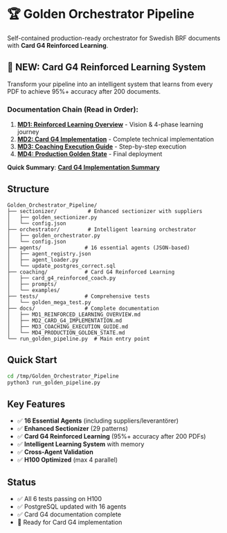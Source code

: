 # 🏆 Golden Orchestrator Pipeline

Self-contained production-ready orchestrator for Swedish BRF documents with **Card G4 Reinforced Learning**.

## 🧠 NEW: Card G4 Reinforced Learning System

Transform your pipeline into an intelligent system that learns from every PDF to achieve 95%+ accuracy after 200 documents.

### **Documentation Chain** (Read in Order):
1. **[MD1: Reinforced Learning Overview](docs/MD1_REINFORCED_LEARNING_OVERVIEW.md)** - Vision & 4-phase learning journey
2. **[MD2: Card G4 Implementation](docs/MD2_CARD_G4_IMPLEMENTATION.md)** - Complete technical implementation
3. **[MD3: Coaching Execution Guide](docs/MD3_COACHING_EXECUTION_GUIDE.md)** - Step-by-step execution
4. **[MD4: Production Golden State](docs/MD4_PRODUCTION_GOLDEN_STATE.md)** - Final deployment

**Quick Summary**: **[Card G4 Implementation Summary](CARD_G4_IMPLEMENTATION_SUMMARY.md)**

## Structure
```
Golden_Orchestrator_Pipeline/
├── sectionizer/          # Enhanced sectionizer with suppliers
│   ├── golden_sectionizer.py
│   └── config.json
├── orchestrator/         # Intelligent learning orchestrator
│   ├── golden_orchestrator.py
│   └── config.json
├── agents/              # 16 essential agents (JSON-based)
│   ├── agent_registry.json
│   ├── agent_loader.py
│   └── update_postgres_correct.sql
├── coaching/            # Card G4 Reinforced Learning
│   ├── card_g4_reinforced_coach.py
│   ├── prompts/
│   └── examples/
├── tests/               # Comprehensive tests
│   └── golden_mega_test.py
├── docs/                # Complete documentation
│   ├── MD1_REINFORCED_LEARNING_OVERVIEW.md
│   ├── MD2_CARD_G4_IMPLEMENTATION.md
│   ├── MD3_COACHING_EXECUTION_GUIDE.md
│   └── MD4_PRODUCTION_GOLDEN_STATE.md
└── run_golden_pipeline.py  # Main entry point
```

## Quick Start
```bash
cd /tmp/Golden_Orchestrator_Pipeline
python3 run_golden_pipeline.py
```

## Key Features
- ✅ **16 Essential Agents** (including suppliers/leverantörer)
- ✅ **Enhanced Sectionizer** (29 patterns)
- ✅ **Card G4 Reinforced Learning** (95%+ accuracy after 200 PDFs)
- ✅ **Intelligent Learning System** with memory
- ✅ **Cross-Agent Validation**
- ✅ **H100 Optimized** (max 4 parallel)

## Status
- ✅ All 6 tests passing on H100
- ✅ PostgreSQL updated with 16 agents
- ✅ Card G4 documentation complete
- 🚧 Ready for Card G4 implementation

